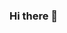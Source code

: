 ### Hi there 👋

<!--
**riddhisc/riddhisc** is a ✨ _special_ ✨ repository because its `README.md` (this file) appears on your GitHub profile.

Here are some ideas to get you started:

- 🔭 I’m currently working on ...Frontend development
- 🌱 I’m currently learning ...Docker
- 👯 I’m looking to collaborate on ...
- 🤔 I’m looking for help with indoor navigation method
- 💬 Ask me about ... MERN stack
- 📫 How to reach me: https://www.linkedin.com/in/riddhi-chavan-17a1b3113/
- 😄 Pronouns:  She
- ⚡ Fun fact: I Love Classic Novels
-->
